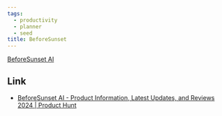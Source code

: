 ```yaml
---
tags:
  - productivity
  - planner
  - seed
title: BeforeSunset
---
```

[BeforeSunset AI](https://www.beforesunset.ai/)

## Link
- [BeforeSunset AI - Product Information, Latest Updates, and Reviews 2024 | Product Hunt](https://www.producthunt.com/products/beforesunset)
